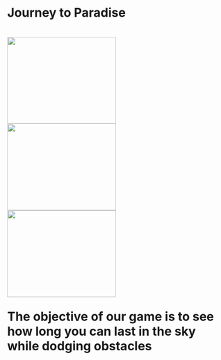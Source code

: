 <h1>Journey to Paradise<h1>      
<img src= "https://github.com/mcorreaortega4421/Pygame-Project/blob/master/Game%20Plan/Splash%20Screen.PNG" width="250" height="200">
<img src= "https://github.com/mcorreaortega4421/Pygame-Project/blob/master/Game%20Plan/Gameplay.PNG" width="250" height="200"> 
<img src= "https://github.com/mcorreaortega4421/Pygame-Project/blob/master/Game%20Plan/GameOver.PNG" width="250" height="200">
<p>The objective of our game is to see how long you can last in the sky while dodging obstacles</p>
